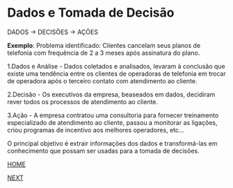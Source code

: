 # Dados e Tomada de Decisão

DADOS -> DECISÕES -> AÇÕES

__Exemplo__:
Problema identificado: 
Clientes cancelam seus planos de telefonia com frequência de 2 a 3 meses após assinatura do plano.

1.Dados e Análise - Dados coletados e analisados, levaram à conclusão que existe uma tendência entre os clientes de operadoras de telefonia em trocar de operadora após o terceiro contato com atendimento ao cliente.

2.Decisão - Os executivos da empresa, beaseados em dados, decidiram rever todos os processos de atendimento ao cliente.

3.Ação - A empresa contratou uma consultoria para fornecer treinamento especializado de atendimento ao cliente, passou a monitorar as ligações, criou programas de incentivo aos melhores operadores, etc...

O principal objetivo é extrair informações dos dados e transformá-las em conhecimento que possam ser usadas para a tomada de decisões.

[HOME](/README.md)

[NEXT](/1.%20O%20que%20%C3%A9%20Ci%C3%AAncia%20de%20Dados/06.%20O%20Processo%20Data-Driven.md)

